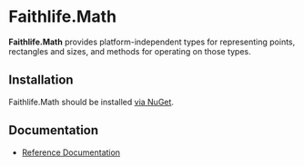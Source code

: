 # Faithlife.Math

**Faithlife.Math** provides platform-independent types for representing points, rectangles and sizes, and methods
for operating on those types.

## Installation

Faithlife.Math should be installed [via NuGet](https://www.nuget.org/packages/Faithlife.Math).

## Documentation

* [Reference Documentation](Faithlife.Math.md)

